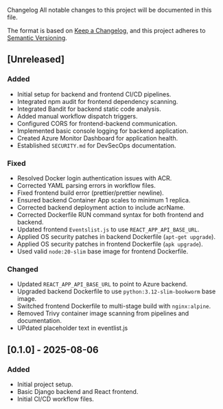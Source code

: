 Changelog
All notable changes to this project will be documented in this file.

The format is based on [Keep a Changelog](https://keepachangelog.com/en/1.0.0/),
and this project adheres to [Semantic Versioning](https://semver.org/spec/v2.0.0.html).

## [Unreleased]

### Added

- Initial setup for backend and frontend CI/CD pipelines.
- Integrated npm audit for frontend dependency scanning.
- Integrated Bandit for backend static code analysis.
- Added manual workflow dispatch triggers.
- Configured CORS for frontend-backend communication.
- Implemented basic console logging for backend application.
- Created Azure Monitor Dashboard for application health.
- Established `SECURITY.md` for DevSecOps documentation.

### Fixed

- Resolved Docker login authentication issues with ACR.
- Corrected YAML parsing errors in workflow files.
- Fixed frontend build error (prettier/prettier newline).
- Ensured backend Container App scales to minimum 1 replica.
- Corrected backend deployment action to include acrName.
- Corrected Dockerfile RUN command syntax for both frontend and backend.
- Updated frontend `Eventslist.js` to use `REACT_APP_API_BASE_URL`.
- Applied OS security patches in backend Dockerfile (`apt-get upgrade`).
- Applied OS security patches in frontend Dockerfile (`apk upgrade`).
- Used valid `node:20-slim` base image for frontend Dockerfile.

### Changed

- Updated `REACT_APP_API_BASE_URL` to point to Azure backend.
- Upgraded backend Dockerfile to use `python:3.12-slim-bookworm` base image.
- Switched frontend Dockerfile to multi-stage build with `nginx:alpine`.
- Removed Trivy container image scanning from pipelines and documentation.
- UPdated placeholder text in eventlist.js 

## [0.1.0] - 2025-08-06

### Added

- Initial project setup.
- Basic Django backend and React frontend.
- Initial CI/CD workflow files.
